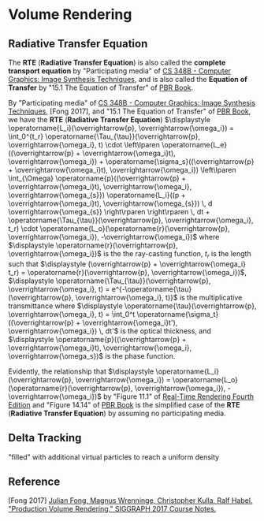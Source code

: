 # Volume Rendering

## Radiative Transfer Equation 

The **RTE** (**Radiative Transfer Equation**) is also called the **complete transport equation** by "Participating media" of [CS 348B - Computer Graphics: Image Synthesis Techniques](http://www-graphics.stanford.edu/courses/cs348b-96/), and is also called the **Equation of Transfer** by "15.1 The Equation of Transfer" of [PBR Book](https://pbr-book.org/3ed-2018/Light_Transport_II_Volume_Rendering/The_Equation_of_Transfer).  

By "Participating media" of [CS 348B - Computer Graphics: Image Synthesis Techniques](http://www-graphics.stanford.edu/courses/cs348b-96/), \[Fong 2017\], and "15.1 The Equation of Transfer" of [PBR Book](https://pbr-book.org/3ed-2018/Light_Transport_II_Volume_Rendering/The_Equation_of_Transfer), we have the **RTE** (**Radiative Transfer Equation**) $\displaystyle \operatorname{L_i}(\overrightarrow{p}, \overrightarrow{\omega_i}) = \int_0^{t_r} \operatorname{\Tau_{\tau}}(\overrightarrow{p}, \overrightarrow{\omega_i}, t) \cdot \left\lparen \operatorname{L_e}((\overrightarrow{p} + \overrightarrow{\omega_i}t), \overrightarrow{\omega_i}) + \operatorname{\sigma_s}((\overrightarrow{p} + \overrightarrow{\omega_i}t), \overrightarrow{\omega_i}) \left\lparen \int_{\Omega} \operatorname{p}((\overrightarrow{p} + \overrightarrow{\omega_i}t), \overrightarrow{\omega_i}, \overrightarrow{\omega_{s}}) \operatorname{L_i}((p + \overrightarrow{\omega_i}t), \overrightarrow{\omega_{s}}) \, d \overrightarrow{\omega_{s}} \right\rparen \right\rparen \, dt + \operatorname{\Tau_{\tau}}(\overrightarrow{p}, \overrightarrow{\omega_i}, t_r) \cdot \operatorname{L_o}(\operatorname{r}(\overrightarrow{p}, \overrightarrow{\omega_i}), -\overrightarrow{\omega_i})$ where $\displaystyle \operatorname{r}(\overrightarrow{p}, \overrightarrow{\omega_i})$ is the the ray-casting function, $\displaystyle t_r$ is the length such that $\displaystyle (\overrightarrow{p} + \overrightarrow{\omega_i} t_r) = \operatorname{r}(\overrightarrow{p}, \overrightarrow{\omega_i})$, $\displaystyle \operatorname{\Tau_{\tau}}(\overrightarrow{p}, \overrightarrow{\omega_i}, t) = e^{-\operatorname{\tau}(\overrightarrow{p}, \overrightarrow{\omega_i}, t)}$ is the multiplicative transmittance where $\displaystyle \operatorname{\tau}(\overrightarrow{p}, \overrightarrow{\omega_i}, t) = \int_0^t \operatorname{\sigma_t}((\overrightarrow{p} + \overrightarrow{\omega_i}t'), \overrightarrow{\omega_i}) \, dt'$ is the optical thickness, and $\displaystyle \operatorname{p}((\overrightarrow{p} + \overrightarrow{\omega_i}t), \overrightarrow{\omega_i}, \overrightarrow{\omega_s})$ is the phase function.  

Evidently, the relationship that $\displaystyle \operatorname{L_i}(\overrightarrow{p}, \overrightarrow{\omega_i}) = \operatorname{L_o}(\operatorname{r}(\overrightarrow{p}, \overrightarrow{\omega_i}), -\overrightarrow{\omega_i})$ by "Figure 11.1" of [Real-Time Rendering Fourth Edition](http://www.realtimerendering.com/) and "Figure 14.14" of [PBR Book](https://pbr-book.org/3ed-2018/Light_Transport_I_Surface_Reflection/The_Light_Transport_Equation) is the simplified case of the **RTE** (**Radiative Transfer Equation**) by assuming no participating media.  

## Delta Tracking  

"filled" with additional virtual particles to reach a uniform density  

## Reference  

\[Fong 2017\] [Julian Fong, Magnus Wrenninge, Christopher Kulla, Ralf Habel. "Production Volume Rendering." SIGGRAPH 2017 Course Notes.](https://graphics.pixar.com/library/)  
